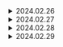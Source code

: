 <details>
<summary> 2024.02.26 </summary>

### 오늘 한 일
1. 지라 32시간 채우기
2. 팀 미팅
	- 기획 아이디어 보강
    - 기획 발표 정리   
    - [아이디어 회의 3차](https://www.notion.so/3-43b80c54367345fda966ad651c5a3965?pvs=21) 
---
</details> 
<details>
<summary> 2024.02.27 </summary>

### 오늘 한 일
1. 기획 아이디어 구체화
2. [기능 명세서](https://www.notion.so/a947fc0a7c01422bbc693dff308fa1c5) 작성 회의
3. 전문가 리뷰 대비 질문지 작성
---
## 특강 - 자동화 되는 IT 개발
2024.02.28 김신일 컨설턴트
### 데이터센터
- 국내 전기량 중 1% 사용
- KT, LGU, SK브로드밴드, LG CNS, SK C&C, NAVER보유
- SK에코플랜트, GS건설, DL ENC, DL건설, 현대건설 추진중
- [[보고서]](https://scienceon.kisti.re.kr/mobile/srch/selectPORSrchReport.do?cn=TRKO201800039182)데이터센터산업 생태계 활성화를 위한 실태조사 연구 ⇒ 서버 자동화 진행중(EC2, AWS)

* 예전에는 데이터센터를 대기업에서 알아서 데이터센터를 가지고 있었음
* 요즘은 서버가 자동화 되어가는 추세 ex) AWS
### BaaS: Backend as a Service

- 백엔드 자동화
	- 자동차 관련 : EaaS Energy as a Service, BaaS Battery as a Service
    - [전기차와 EaaS](https://www2.deloitte.com/content/dam/Deloitte/kr/Documents/insights/deloitte-korea-review/18/kr_insights_deloitte-korea-review-18_08.pdf)
- MS, Google(Firebase), Amazon(AWS)이외에도 Back4App, Parse, Azure, backendless, ProgressKinvey 등 모르는 사이에 많은 기능들이 자동화 진행중이다.


- [Firebase](https://firebase.google.com/?hl=ko)
	- SSAFY내에서 하는 대부분은 빌드 (인증 등)
	- Remote Config
		- 일반적 회사에서 코드 → 테스트 → 제출 → 승인인데 오래걸림!
        - 데이터를 클라우드 방식으로 저장해 두었다가 필요할 때 쓸 수 있는 기능
    - Realtime Database(Cloud Firestore)
	    - key-value (JSON) 데이터 저장하고 동기화하여 서버리스 앱 빌드
    - Cloud Messaging
	    - 서버-기기 푸시 메시지 지원
    - Hosting
	    - 글로벌 CDN에서 지원, url주소 배포
    - Cloud Storage
    - Cloud Functions
	    - 서버에서 앱 로직 작성하고 실행
    - Statistics

---
</details> 
<details>
<summary> 2024.02.28 </summary>

### 오늘 한 일
1. 전문가 리뷰 질문 확정
2. 기능 정의 회의
---
	
</details> 
</details> 
<details>
<summary> 2024.02.29 </summary>

### 오늘 한 일
1. 기능 명세서 작성
---
### React 공부
* tap, menu에서의 button
![image.png](/uploads/8174ce041cbfb000f3b2bd4055ea51c3/image.png){: width="500" height="300"}
---
### 특강) 생성형 AI를 활용한 코드 리뷰 & 안드로이드 아키텍트 분석
- Generative A.I란?
    - 인공지능의 한 종류로, 새로운 데이터를 생성하고 인식하는 능력을 갖춘 시스템
    - OpenAI, Google, Meta 등에서 제작함.
    - 한국은 Naver CLOVA X, Samsung Gauss 등이 있음.
    - 검색 시스템과 비교
        - 검색은 직접적으로 탐색
        - 생성형 AI는 컨텐츠 사이에 있는 무언가를 추론하고 생성하는 것
- Generative A.I 핵심기술: 딥러닝
    - 딥러닝(Deep Learning)및 신경망(Neural Network): 인공 신경망을 활용하여 데이터에서 복잡한 패턴 학습
    - 생성 모델(Generative Models): 데이터셋을 분석하여 신규 데이터를 생성하는 인공지능 모델
        - Generative Adersarial Networks(GANs)
- 자연어 처리(Natural Language Processing)
    - 컴퓨터가 인간의 언어를 이해하고 처리하는 기술
        - GPT, 바트 등
    - 언어 모델(Language Model): 주어진 문장이나 단어 시퀀스의 확률을 예측하는 모델
    - 파운데이션 모델(Foundation Model): 일반적인 언어 이해능력을 가진 모델
    - 대규모 언어 모델(Large Language Model): 대량의 텍스트 데이터를 기반으로 학습되어 자연어 이해와 생성에 사용되는 모델
- 개발자의 생산성 향상을 도와주는 Generative A.I.
    - Generative A.I가 해결해야 하는 문제
        - 품질과 신뢰성 확보
        - 보안 및 개인정보 보호 문제
        - 라이선스 가격
        - 윤리적인 사용과 책임
- CodeReview와 Generative A.I.
    - Code Review란?
        - 개발자가 작성한 코드를 다른 개발자들이 검토하고 피드백하는 과정
        - 배움을 주고 받으며 좋은 SW개발자가 될 수 있는 실천법
        - 기대효과
        - 코드 품질 개선
        - 코드 작업 능력 향상
        - 협업 능력 향상
    - SSAFY에서의 Code Review
        - 팀원들 간의 코드리뷰를 통한 개발/소통 능력 향상
        - 현업에서의 코드리뷰 문화를 사전 경험
    - Generative A.I를 활용한 CodeReview
        - 장점
            - 자동화된 분석
            - 다양한 피드백
            - 객관성
        - 한계 및 주의사항
            - 신뢰성 및 정확도에 대한 고려
            - 보안 및 개인정보 보호에 대한 주의
            - 생성형 AI 남용
            - 프로젝트 팀원간의 협업에 대한 어려움
        - 효율적인 활용 방법: 보조 수단으로서의 활용
            - 팀별 코딩 컨벤션 고려
            - 개인 역량 및 지속적인 하긋ㅂ
            - 피드백을 주고 받는 문화 구축
        - 종류
            - CodeRabit
            - Adrenaline
            - codra
            - Metabob

</details> 
